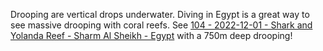 Drooping are vertical drops underwater. Diving in Egypt is a great way to see massive drooping with coral reefs. See [104 - 2022-12-01 - Shark and Yolanda Reef - Sharm Al Sheikh - Egypt](104%20-%202022-12-01%20-%20Shark%20and%20Yolanda%20Reef%20-%20Sharm%20Al%20Sheikh%20-%20Egypt.md) with a 750m deep drooping! 